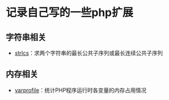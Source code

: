 记录自己写的一些php扩展
===================

## 字符串相关

* [strlcs](/strlcs)：求两个字符串的最长公共子序列或最长连续公共子序列

## 内存相关

* [varprofile](/varprofile)：统计PHP程序运行时各变量的内存占用情况
